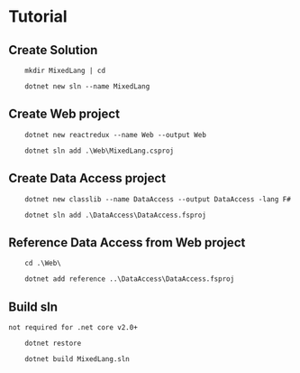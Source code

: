 # Tutorial

## Create Solution 

```
	mkdir MixedLang | cd

	dotnet new sln --name MixedLang
```

## Create Web project 

```
	dotnet new reactredux --name Web --output Web

	dotnet sln add .\Web\MixedLang.csproj
```

## Create Data Access project

```
	dotnet new classlib --name DataAccess --output DataAccess -lang F# 

	dotnet sln add .\DataAccess\DataAccess.fsproj
```

## Reference Data Access from Web project 

```
	cd .\Web\

	dotnet add reference ..\DataAccess\DataAccess.fsproj
```

## Build sln

	not required for .net core v2.0+

```
	dotnet restore
```

```
	dotnet build MixedLang.sln
```

